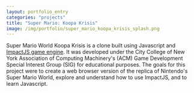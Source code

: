 ```yaml
---
layout: portfolio_entry
categories: "projects"
title: "Super Mario: Koopa Krisis"
image: /img/portfolio/super_mario_koopa_krisis_splash.png
---
```


Super Mario World Koopa Krisis is a clone built using Javascript and <a href="http://impactjs.com">ImpactJS game engine</a>. It was developed under the City College of New York Association of Computing Machinery's (ACM) Game Development Special Interest Group (SIG) for educational purposes. The goals for this project were to create a web browser version of the replica of Nintendo's Super Mario World, explore and understand how to use ImpactJS, and to learn Javascript.